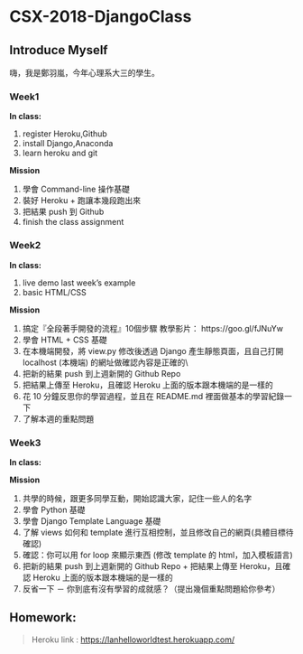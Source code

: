 # CSX-2018-DjangoClass

## Introduce Myself

嗨，我是鄭羽嵐，今年心理系大三的學生。

### Week1

**In class:**
<ol>
  <li>register Heroku,Github
  <li>install Django,Anaconda
  <li>learn heroku and git
</ol>

**Mission**
<ol>
  <li>學會 Command-line 操作基礎
  <li>裝好 Heroku + 跑讓本幾段跑出來
  <li>把結果 push 到 Github
  <li>finish the class assignment
</ol>

### Week2

**In class:**
<ol>
  <li>live demo last week’s example
  <li>basic HTML/CSS
</ol>

**Mission**
<ol>
  <li>搞定『全段著手開發的流程』10個步驟
   教學影片： https://goo.gl/fJNuYw
  <li>學會 HTML + CSS 基礎
  <li>在本機端開發，將 view.py 修改後透過 Django 產生靜態頁面，且自己打開 localhost (本機端) 的網址做確認內容是正確的\
  <li>把新的結果 push 到上週新開的 Github Repo
  <li>把結果上傳至 Heroku，且確認 Heroku 上面的版本跟本機端的是一樣的
  <li>花 10 分鐘反思你的學習過程，並且在 README.md 裡面做基本的學習紀錄一下
  <li>了解本週的重點問題
</ol>

### Week3

**In class:**


**Mission**
<ol>
  <li>共學的時候，跟更多同學互動，開始認識大家，記住一些人的名字
  <li>學會 Python 基礎
  <li>學會 Django Template Language 基礎
  <li>了解 views 如何和 template 進行互相控制，並且修改自己的網頁(具體目標待確認)
  <li>確認：你可以用 for loop 來顯示東西 (修改 template 的 html，加入模板語言)
  <li>把新的結果 push 到上週新開的 Github Repo + 把結果上傳至 Heroku，且確認 Heroku 上面的版本跟本機端的是一樣的
  <li>反省一下 － 你到底有沒有學習的成就感？（提出幾個重點問題給你參考）
</ol>



## Homework:
> Heroku link : https://lanhelloworldtest.herokuapp.com/

